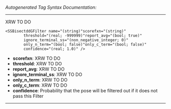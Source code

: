 _Autogenerated Tag Syntax Documentation:_

---
XRW TO DO

```
<SSBisectddGFilter name="(string)"scorefxn="(string)"
        threshold="(real; -999999)"report_avg="(bool; true)"
        ignore_terminal_ss="(non_negative_integer; 0)"
        only_n_term="(bool; false)"only_c_term="(bool; false)"
        confidence="(real; 1.0)" />
```

-   **scorefxn**: XRW TO DO
-   **threshold**: XRW TO DO
-   **report_avg**: XRW TO DO
-   **ignore_terminal_ss**: XRW TO DO
-   **only_n_term**: XRW TO DO
-   **only_c_term**: XRW TO DO
-   **confidence**: Probability that the pose will be filtered out if it does not pass this Filter

---
